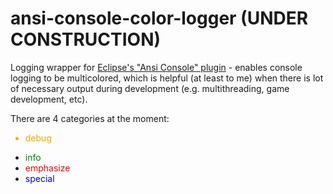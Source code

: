 # ansi-console-color-logger (UNDER CONSTRUCTION)
Logging wrapper for [Eclipse's "Ansi Console" plugin](https://mihai-nita.net/2013/06/03/eclipse-plugin-ansi-in-console/) - enables console logging to be multicolored, which is helpful (at least to me) when there is lot of necessary output during development (e.g. multithreading, game development, etc).

There are 4 categories at the moment:
<ul>
  <li style="color:orange">debug</li>
</ul>

- <span style="color:green">info</span>
- <span style="color:red">emphasize</span>
- <span style="color:blue">special</span>
